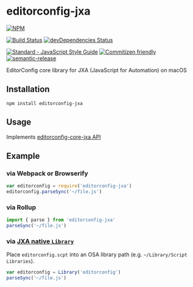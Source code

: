 # editorconfig-jxa

[![NPM](https://nodei.co/npm/editorconfig-jxa.png)](https://nodei.co/npm/editorconfig-jxa/)

[![Build Status](https://travis-ci.org/umireon/editorconfig-jxa.svg?branch=master)](https://travis-ci.org/umireon/editorconfig-jxa)
[![devDependencies Status](https://david-dm.org/umireon/editorconfig-jxa/dev-status.svg)](https://david-dm.org/umireon/editorconfig-jxa?type=dev)

[![Standard - JavaScript Style Guide](https://img.shields.io/badge/code%20style-standard-brightgreen.svg)](http://standardjs.com/)
[![Commitizen friendly](https://img.shields.io/badge/commitizen-friendly-brightgreen.svg)](http://commitizen.github.io/cz-cli/)
[![semantic-release](https://img.shields.io/badge/%20%20%F0%9F%93%A6%F0%9F%9A%80-semantic--release-e10079.svg)](https://github.com/semantic-release/semantic-release)

EditorConfig core library for JXA (JavaScript for Automation) on macOS

## Installation

```
npm install editorconfig-jxa
```

## Usage

Implements [editorconfig-core-jxa API](https://github.com/editorconfig/editorconfig-core-js/blob/master/README.md#usage)

## Example

### via Webpack or Browserify

```javascript
var editorconfig = require('editorconfig-jxa')
editorconfig.parseSync('~/file.js')
```

### via Rollup

```javascript
import { parse } from 'editorconfig-jxa'
parseSync('~/file.js')
```

### via [JXA native `Library`](https://developer.apple.com/library/content/releasenotes/InterapplicationCommunication/RN-JavaScriptForAutomation/Articles/OSX10-10.html#//apple_ref/doc/uid/TP40014508-CH109-SW14)

Place `editorconfig.scpt` into an OSA library path (e.g. `~/Library/Script Libraries`).

```javascript
var editorconfig = Library('editorconfig')
parseSync('~/file.js')
```

